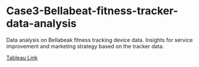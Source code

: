 # Case3-Bellabeat-fitness-tracker-data-analysis

Data analysis on Bellabeak fitness tracking device data. Insights for service improvement and marketing strategy based on the tracker data.

[Tableau Link](https://public.tableau.com/views/Bellabeat-Fitness-Tracking/DataInsights1?:language=en-US&publish=yes&:display_count=n&:origin=viz_share_link)
